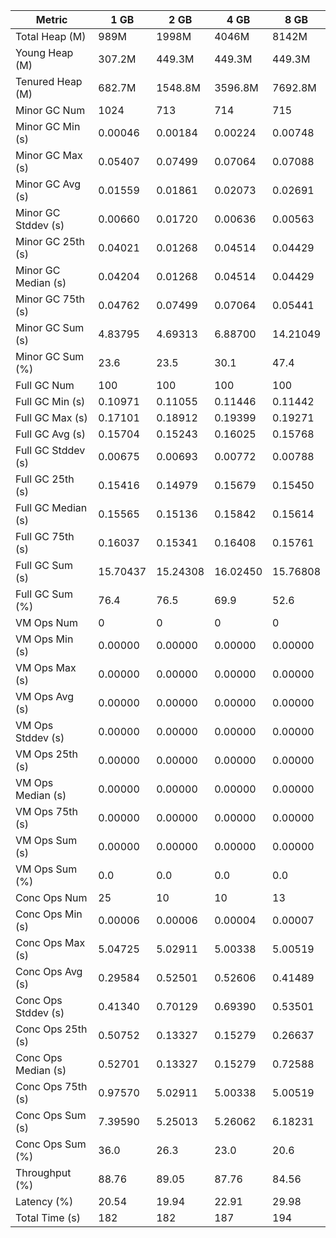 | Metric | 1 GB | 2 GB | 4 GB | 8 GB |
|------|----|----|----|----|
| Total Heap (M) | 989M | 1998M | 4046M | 8142M |
| Young Heap (M) | 307.2M | 449.3M | 449.3M | 449.3M |
| Tenured Heap (M) | 682.7M | 1548.8M | 3596.8M | 7692.8M |
| Minor GC Num | 1024 | 713 | 714 | 715 |
| Minor GC Min (s) | 0.00046 | 0.00184 | 0.00224 | 0.00748 |
| Minor GC Max (s) | 0.05407 | 0.07499 | 0.07064 | 0.07088 |
| Minor GC Avg (s) | 0.01559 | 0.01861 | 0.02073 | 0.02691 |
| Minor GC Stddev (s) | 0.00660 | 0.01720 | 0.00636 | 0.00563 |
| Minor GC 25th (s) | 0.04021 | 0.01268 | 0.04514 | 0.04429 |
| Minor GC Median (s) | 0.04204 | 0.01268 | 0.04514 | 0.04429 |
| Minor GC 75th (s) | 0.04762 | 0.07499 | 0.07064 | 0.05441 |
| Minor GC Sum (s) | 4.83795 | 4.69313 | 6.88700 | 14.21049 |
| Minor GC Sum (%) | 23.6 | 23.5 | 30.1 | 47.4 |
| Full GC Num | 100 | 100 | 100 | 100 |
| Full GC Min (s) | 0.10971 | 0.11055 | 0.11446 | 0.11442 |
| Full GC Max (s) | 0.17101 | 0.18912 | 0.19399 | 0.19271 |
| Full GC Avg (s) | 0.15704 | 0.15243 | 0.16025 | 0.15768 |
| Full GC Stddev (s) | 0.00675 | 0.00693 | 0.00772 | 0.00788 |
| Full GC 25th (s) | 0.15416 | 0.14979 | 0.15679 | 0.15450 |
| Full GC Median (s) | 0.15565 | 0.15136 | 0.15842 | 0.15614 |
| Full GC 75th (s) | 0.16037 | 0.15341 | 0.16408 | 0.15761 |
| Full GC Sum (s) | 15.70437 | 15.24308 | 16.02450 | 15.76808 |
| Full GC Sum (%) | 76.4 | 76.5 | 69.9 | 52.6 |
| VM Ops Num | 0 | 0 | 0 | 0 |
| VM Ops Min (s) | 0.00000 | 0.00000 | 0.00000 | 0.00000 |
| VM Ops Max (s) | 0.00000 | 0.00000 | 0.00000 | 0.00000 |
| VM Ops Avg (s) | 0.00000 | 0.00000 | 0.00000 | 0.00000 |
| VM Ops Stddev (s) | 0.00000 | 0.00000 | 0.00000 | 0.00000 |
| VM Ops 25th (s) | 0.00000 | 0.00000 | 0.00000 | 0.00000 |
| VM Ops Median (s) | 0.00000 | 0.00000 | 0.00000 | 0.00000 |
| VM Ops 75th (s) | 0.00000 | 0.00000 | 0.00000 | 0.00000 |
| VM Ops Sum (s) | 0.00000 | 0.00000 | 0.00000 | 0.00000 |
| VM Ops Sum (%) | 0.0 | 0.0 | 0.0 | 0.0 |
| Conc Ops Num | 25 | 10 | 10 | 13 |
| Conc Ops Min (s) | 0.00006 | 0.00006 | 0.00004 | 0.00007 |
| Conc Ops Max (s) | 5.04725 | 5.02911 | 5.00338 | 5.00519 |
| Conc Ops Avg (s) | 0.29584 | 0.52501 | 0.52606 | 0.41489 |
| Conc Ops Stddev (s) | 0.41340 | 0.70129 | 0.69390 | 0.53501 |
| Conc Ops 25th (s) | 0.50752 | 0.13327 | 0.15279 | 0.26637 |
| Conc Ops Median (s) | 0.52701 | 0.13327 | 0.15279 | 0.72588 |
| Conc Ops 75th (s) | 0.97570 | 5.02911 | 5.00338 | 5.00519 |
| Conc Ops Sum (s) | 7.39590 | 5.25013 | 5.26062 | 6.18231 |
| Conc Ops Sum (%) | 36.0 | 26.3 | 23.0 | 20.6 |
| Throughput (%) | 88.76 | 89.05 | 87.76 | 84.56 |
| Latency (%) | 20.54 | 19.94 | 22.91 | 29.98 |
| Total Time (s) | 182 | 182 | 187 | 194 |
